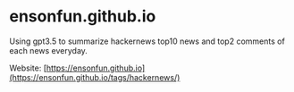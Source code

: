 # ensonfun.github.io

Using gpt3.5 to summarize hackernews top10 news and top2 comments of each news everyday.

Website: [https://ensonfun.github.io](https://ensonfun.github.io/tags/hackernews/)
